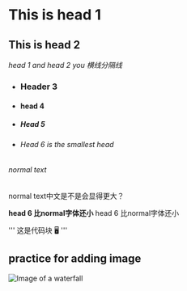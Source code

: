 # This is head 1
## This is head 2

_head 1 and head 2 you 横线分隔线_

- ### Header 3
- #### head 4
- ##### Head 5 
- ###### Head 6 is the smallest head

###### normal text
normal text中文是不是会显得更大？

**head 6 比normal字体还小**
head 6 比normal字体还小


'''
这是代码块
🖥️
'''


## practice for adding image
![Image of a waterfall](https://img.favpng.com/9/22/1/waterfall-png-favpng-bDiKQPKHfLYiGyWruCazN3Ex8.jpg)

